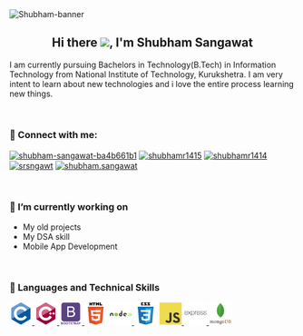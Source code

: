 
<img src="https://user-images.githubusercontent.com/62401080/137027283-9d75471c-63c6-4ad5-bdc5-6cdbc1190eb4.gif" alt="Shubham-banner">
<h2 align="center"> Hi there <img src="https://raw.githubusercontent.com/iampavangandhi/iampavangandhi/master/gifs/Hi.gif" width="30px">, I'm Shubham Sangawat</h2>

<p>I am currently pursuing Bachelors in Technology(B.Tech) in Information Technology from National Institute of Technology, Kurukshetra. I am very intent to learn about new technologies and i love the entire process learning new things.</p>

<br>
<h3 align="left"> 🤝 Connect with me:</h3>
<p align="left">
<a href="https://www.linkedin.com/in/shubham-sangawat-ba4b661b1/" target="blank"><img align="center" src="https://cdn.jsdelivr.net/npm/simple-icons@5.18.0/icons/linkedin.svg" alt="shubham-sangawat-ba4b661b1" height="30" width="40" /></a>
<a href="https://www.instagram.com/shubhamr1415/" target="blank"><img align="center" src="https://cdn.jsdelivr.net/npm/simple-icons@5.18.0/icons/instagram.svg" alt="shubhamr1415" height="30" width="40" /></a>
<a href="https://www.codechef.com/users/shubhamr1414" target="blank"><img align="center" src="https://cdn.jsdelivr.net/npm/simple-icons@5.18.0/icons/codechef.svg" alt="shubhamr1414" height="30" width="40" /></a>
<a href="https://codeforces.com/profile/srsngawt" target="blank"><img align="center" src="https://cdn.jsdelivr.net/npm/simple-icons@5.18.0/icons/codeforces.svg" alt="srsngawt" height="30" width="40" /></a>
<a href="https://www.facebook.com/shubham.sangawat/" target="blank"><img align="center" src="https://cdn.jsdelivr.net/npm/simple-icons@5.18.0/icons/facebook.svg" alt="shubham.sangawat" height="30" width="40" /></a>
</p>
<br>
<h3 align="left"> 🔭 I’m currently working on</h3>
<p align="left">
<ul>
    <li>My old projects</li>
    <li>My DSA skill</li>
    <li>Mobile App Development</li>
</ul>
</p>
<br>
<h3 align="left"> 💼 Languages and Technical Skills</h3>
<p align="left">
    <a href="https://www.cprogramming.com/" target="_blank"> <img src="https://raw.githubusercontent.com/devicons/devicon/master/icons/c/c-original.svg" alt="c" width="40" height="40"/> </a> <a href="https://www.w3schools.com/cpp/" target="_blank"> <img src="https://raw.githubusercontent.com/devicons/devicon/master/icons/cplusplus/cplusplus-original.svg" alt="cplusplus" width="40" height="40"/> </a> <a href="https://getbootstrap.com" target="_blank"> <img src="https://raw.githubusercontent.com/devicons/devicon/master/icons/bootstrap/bootstrap-plain-wordmark.svg" alt="bootstrap" width="40" height="40"/> </a><img src="https://raw.githubusercontent.com/devicons/devicon/master/icons/html5/html5-original-wordmark.svg" alt="html5" width="40" height="40"/> </a> <a href="https://nodejs.org" target="_blank"> <img src="https://raw.githubusercontent.com/devicons/devicon/master/icons/nodejs/nodejs-original-wordmark.svg" alt="nodejs" width="40" height="40"/> </a>  <img src="https://raw.githubusercontent.com/devicons/devicon/master/icons/css3/css3-original-wordmark.svg" alt="css3" width="40" height="40"/> </a>  <a href="https://developer.mozilla.org/en-US/docs/Web/JavaScript" target="_blank"> <img src="https://raw.githubusercontent.com/devicons/devicon/master/icons/javascript/javascript-original.svg" alt="javascript" width="40" height="40"/> </a> <a href="https://expressjs.com" target="_blank"> <img src="https://raw.githubusercontent.com/devicons/devicon/master/icons/express/express-original-wordmark.svg" alt="express" width="40" height="40"/> </a> <a href="https://www.mongodb.com/" target="_blank"> <img src="https://raw.githubusercontent.com/devicons/devicon/master/icons/mongodb/mongodb-original-wordmark.svg" alt="mongodb" width="40" height="40"/>
</p>

